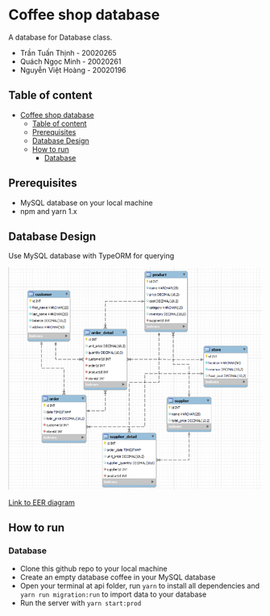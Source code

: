# Coffee shop database

A database for Database class.

- Trần Tuấn Thịnh - 20020265
- Quách Ngọc Minh - 20020261
- Nguyễn Việt Hoàng - 20020196

## Table of content

- [Coffee shop database](#coffee-shop-database)
  - [Table of content](#table-of-content)
  - [Prerequisites](#prerequisites)
  - [Database Design](#database-design)
  - [How to run](#how-to-run)
    - [Database](#database)

## Prerequisites

- MySQL database on your local machine
- npm and yarn 1.x

## Database Design

Use MySQL database with TypeORM for querying

![coffee shop diagram.png](docs/coffee%20shop%20diagram.png)

[Link to EER diagram](docs/Coffee%20shop.mwb)

## How to run

### Database

- Clone this github repo to your local machine
- Create an empty database coffee in your MySQL database
- Open your terminal at api folder, run `yarn` to install all dependencies and `yarn run migration:run` to import data to your database
- Run the server with `yarn start:prod`
